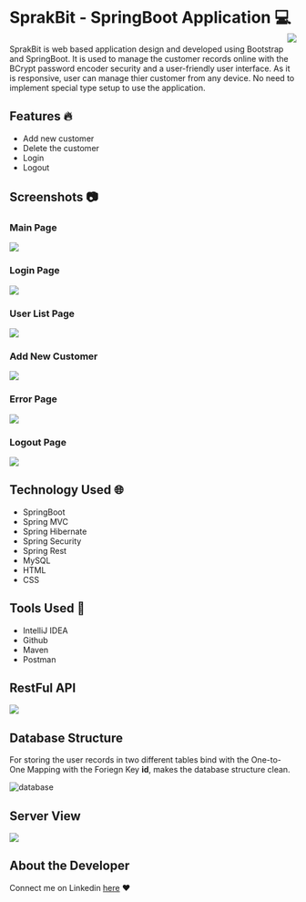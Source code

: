 # SprakBit - SpringBoot Application :computer: <img align="right" src="src/main/resources/static/img/smartbit150.png">

SprakBit is web based application design and developed using Bootstrap and SpringBoot. It is used to manage the customer records online with the BCrypt password encoder security and a user-friendly user interface. As it is responsive, user can manage thier customer from any device. No need to implement special type setup to use the application.

## Features :fire:
* Add new customer
* Delete the customer
* Login
* Logout

## Screenshots :camera:

### Main Page
<img align="center" src="src/main/resources/static/img/index.png">

### Login Page
<img align="center" src="src/main/resources/static/img/login.png">

### User List Page
<img align="center" src="src/main/resources/static/img/list.png">

### Add New Customer
<img align="center" src="src/main/resources/static/img/add-customer.png">

### Error Page
<img align="center" src="src/main/resources/static/img/error.png">

### Logout Page
<img align="center" src="src/main/resources/static/img/logout.png">

## Technology Used :globe_with_meridians:
* SpringBoot
* Spring MVC
* Spring Hibernate
* Spring Security
* Spring Rest
* MySQL
* HTML
* CSS

## Tools Used :wrench:
* IntelliJ IDEA
* Github
* Maven
* Postman

## RestFul API
<img align="center" src="src/main/resources/static/img/json.png">

## Database Structure
For storing the user records in two different tables bind with the One-to-One Mapping with the Foriegn Key <b>id</b>, makes the database structure clean.

![database](src/main/resources/static/img/database.PNG)

## Server View

<img align="center" src="src/main/resources/static/img/server.png">

## About the Developer

Connect me on Linkedin [here](https://www.linkedin.com/mwlite/in/abhishek-vaish) :heart:



